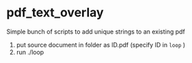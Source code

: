 # pdf_text_overlay
Simple bunch of scripts to add unique strings to an existing pdf

1. put source document in folder as ID.pdf (specify ID in ```loop``` )
2. run ./loop
